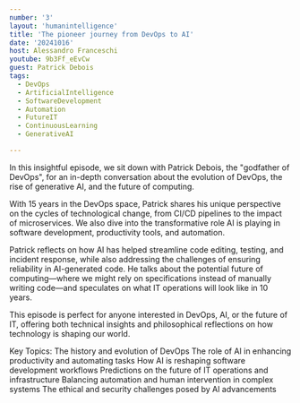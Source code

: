 ```yaml
---
number: '3'
layout: 'humanintelligence'
title: 'The pioneer journey from DevOps to AI'
date: '20241016'
host: Alessandro Franceschi
youtube: 9b3Ff_eEvCw
guest: Patrick Debois
tags:
  - DevOps
  - ArtificialIntelligence
  - SoftwareDevelopment
  - Automation
  - FutureIT
  - ContinuousLearning
  - GenerativeAI

---
```

In this insightful episode, we sit down with Patrick Debois, the "godfather of DevOps", for an in-depth conversation about the evolution of DevOps, the rise of generative AI, and the future of computing.

With 15 years in the DevOps space, Patrick shares his unique perspective on the cycles of technological change, from CI/CD pipelines to the impact of microservices. We also dive into the transformative role AI is playing in software development, productivity tools, and automation.

Patrick reflects on how AI has helped streamline code editing, testing, and incident response, while also addressing the challenges of ensuring reliability in AI-generated code. He talks about the potential future of computing—where we might rely on specifications instead of manually writing code—and speculates on what IT operations will look like in 10 years.

This episode is perfect for anyone interested in DevOps, AI, or the future of IT, offering both technical insights and philosophical reflections on how technology is shaping our world.

Key Topics:
The history and evolution of DevOps
The role of AI in enhancing productivity and automating tasks
How AI is reshaping software development workflows
Predictions on the future of IT operations and infrastructure
Balancing automation and human intervention in complex systems
The ethical and security challenges posed by AI advancements
